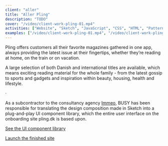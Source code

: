 ```yaml
---
client: "aller"
title: "Aller Pling"
description: "TODO"
cover: "/video/client-work-pling-01.mp4"
activities: ["Website", "Sketch", "JavaScript", "CSS", "HTML", "Patternlab"]
examples: ["/video/client-work-pling-01.mp4", "/video/client-work-pling-02.mp4", "/video/client-work-pling-03.mp4"]
---
```


Pling offers customers all their favorite magazines gathered in one app, always providing the latest issue at their fingertips, whether they’re reading at home, on the train or on vacation.

A large selection of both Danish and international titles are available, which means exciting reading material for the whole family - from the latest gossip to sports and gadgets and inspiration within beauty, housing, health and lifestyle.

&middot;

As a subcontractor to the consultancy agency [Immeo](https://immeo.dk), BUSY has been responsible for translating the design composition made in Sketch into a plug-and-play UI component library, which the entire user interface on the onboarding site pling.dk is based upon.

<a href="https://pling.busycph.dk" target="_blank">See the UI component library</a>

<a href="https://pling.dk" target="_blank">Launch the finished site</a>